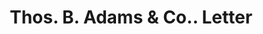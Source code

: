 ---
doi: 10.7916/D8ZS47HS
date_other: '1880'
date_other_textual: 1880-1889
form: correspondence
genre:
- Letters (correspondence)
name:
- Thos. B. Adams & Co.
object_in_context_url: https://biggert.cul.columbia.edu/items/view/ave_biggert_00463
subject_hierarchical_geographic:
- Boston, Massachusetts, United States
subject_name:
- Thos. B. Adams & Co.
title: Thos. B. Adams & Co.. Letter
sort_title: Thos. B. Adams & Co.. Letter
call_number: ave_biggert_00463
coordinates:
- 42.35805555555556,-71.06361111111111
pid: ave_biggert_00463
identifiers: ave_biggert_00463
thumbnail: https://derivativo-3.library.columbia.edu/iiif/2/ldpd:344070/full/!256,256/0/native.jpg
permalink: /biggert/ave_biggert_00463/
layout: iiif-image-page
---